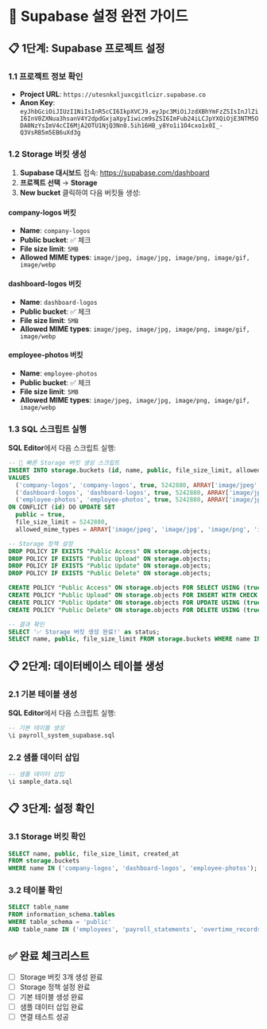# 🚀 Supabase 설정 완전 가이드

## 📋 1단계: Supabase 프로젝트 설정

### 1.1 프로젝트 정보 확인
- **Project URL**: `https://utesnkxljuxcgitlcizr.supabase.co`
- **Anon Key**: `eyJhbGciOiJIUzI1NiIsInR5cCI6IkpXVCJ9.eyJpc3MiOiJzdXBhYmFzZSIsInJlZiI6InV0ZXNua3hsanV4Y2dpdGxjaXpyIiwicm9sZSI6ImFub24iLCJpYXQiOjE3NTM5ODA0NzYsImV4cCI6MjA2OTU1NjQ3Nn0.5ih16HB_y8Yo1i1O4cxo1x0I_-Q3VsRB5m5EB6uXd3g`

### 1.2 Storage 버킷 생성
1. **Supabase 대시보드** 접속: https://supabase.com/dashboard
2. **프로젝트 선택** → **Storage**
3. **New bucket** 클릭하여 다음 버킷들 생성:

#### company-logos 버킷
- **Name**: `company-logos`
- **Public bucket**: ✅ 체크
- **File size limit**: `5MB`
- **Allowed MIME types**: `image/jpeg, image/jpg, image/png, image/gif, image/webp`

#### dashboard-logos 버킷
- **Name**: `dashboard-logos`
- **Public bucket**: ✅ 체크
- **File size limit**: `5MB`
- **Allowed MIME types**: `image/jpeg, image/jpg, image/png, image/gif, image/webp`

#### employee-photos 버킷
- **Name**: `employee-photos`
- **Public bucket**: ✅ 체크
- **File size limit**: `5MB`
- **Allowed MIME types**: `image/jpeg, image/jpg, image/png, image/gif, image/webp`

### 1.3 SQL 스크립트 실행
**SQL Editor**에서 다음 스크립트 실행:

```sql
-- 🚀 빠른 Storage 버킷 생성 스크립트
INSERT INTO storage.buckets (id, name, public, file_size_limit, allowed_mime_types)
VALUES 
  ('company-logos', 'company-logos', true, 5242880, ARRAY['image/jpeg', 'image/jpg', 'image/png', 'image/gif', 'image/webp']),
  ('dashboard-logos', 'dashboard-logos', true, 5242880, ARRAY['image/jpeg', 'image/jpg', 'image/png', 'image/gif', 'image/webp']),
  ('employee-photos', 'employee-photos', true, 5242880, ARRAY['image/jpeg', 'image/jpg', 'image/png', 'image/gif', 'image/webp'])
ON CONFLICT (id) DO UPDATE SET
  public = true,
  file_size_limit = 5242880,
  allowed_mime_types = ARRAY['image/jpeg', 'image/jpg', 'image/png', 'image/gif', 'image/webp'];

-- Storage 정책 설정
DROP POLICY IF EXISTS "Public Access" ON storage.objects;
DROP POLICY IF EXISTS "Public Upload" ON storage.objects;
DROP POLICY IF EXISTS "Public Update" ON storage.objects;
DROP POLICY IF EXISTS "Public Delete" ON storage.objects;

CREATE POLICY "Public Access" ON storage.objects FOR SELECT USING (true);
CREATE POLICY "Public Upload" ON storage.objects FOR INSERT WITH CHECK (true);
CREATE POLICY "Public Update" ON storage.objects FOR UPDATE USING (true);
CREATE POLICY "Public Delete" ON storage.objects FOR DELETE USING (true);

-- 결과 확인
SELECT '✅ Storage 버킷 생성 완료!' as status;
SELECT name, public, file_size_limit FROM storage.buckets WHERE name IN ('company-logos', 'dashboard-logos', 'employee-photos');
```

## 📋 2단계: 데이터베이스 테이블 생성

### 2.1 기본 테이블 생성
**SQL Editor**에서 다음 스크립트 실행:

```sql
-- 기본 테이블 생성
\i payroll_system_supabase.sql
```

### 2.2 샘플 데이터 삽입
```sql
-- 샘플 데이터 삽입
\i sample_data.sql
```

## 📋 3단계: 설정 확인

### 3.1 Storage 버킷 확인
```sql
SELECT name, public, file_size_limit, created_at 
FROM storage.buckets 
WHERE name IN ('company-logos', 'dashboard-logos', 'employee-photos');
```

### 3.2 테이블 확인
```sql
SELECT table_name 
FROM information_schema.tables 
WHERE table_schema = 'public' 
AND table_name IN ('employees', 'payroll_statements', 'overtime_records', 'point_records');
```

## ✅ 완료 체크리스트

- [ ] Storage 버킷 3개 생성 완료
- [ ] Storage 정책 설정 완료
- [ ] 기본 테이블 생성 완료
- [ ] 샘플 데이터 삽입 완료
- [ ] 연결 테스트 성공 